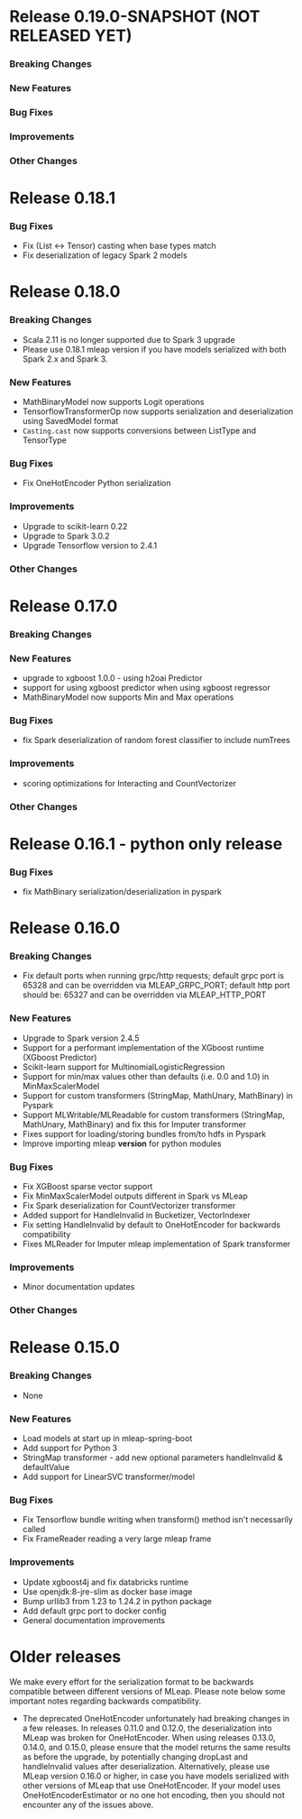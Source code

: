 # Release 0.19.0-SNAPSHOT (NOT RELEASED YET)

### Breaking Changes

### New Features

### Bug Fixes

### Improvements

### Other Changes

# Release 0.18.1

### Bug Fixes
- Fix (List <-> Tensor) casting when base types match
- Fix deserialization of legacy Spark 2 models

# Release 0.18.0

### Breaking Changes
- Scala 2.11 is no longer supported due to Spark 3 upgrade
- Please use 0.18.1 mleap version if you have models serialized with both Spark 2.x and Spark 3.

### New Features
- MathBinaryModel now supports Logit operations
- TensorflowTransformerOp now supports serialization and deserialization using SavedModel format
- `Casting.cast` now supports conversions between ListType and TensorType

### Bug Fixes
- Fix OneHotEncoder Python serialization

### Improvements
- Upgrade to scikit-learn 0.22
- Upgrade to Spark 3.0.2
- Upgrade Tensorflow version to 2.4.1

### Other Changes

# Release 0.17.0

### Breaking Changes

### New Features
- upgrade to xgboost 1.0.0 - using h2oai Predictor
- support for using xgboost predictor when using xgboost regressor
- MathBinaryModel now supports Min and Max operations

### Bug Fixes
- fix Spark deserialization of random forest classifier to include numTrees

### Improvements
- scoring optimizations for Interacting and CountVectorizer

### Other Changes

# Release 0.16.1 - python only release

### Bug Fixes
- fix MathBinary serialization/deserialization in pyspark

# Release 0.16.0

### Breaking Changes
- Fix default ports when running grpc/http requests; default grpc port is 65328 and can be overridden via MLEAP_GRPC_PORT; default http port should be: 65327 and can be overridden via MLEAP_HTTP_PORT

### New Features
- Upgrade to Spark version 2.4.5
- Support for a performant implementation of the XGboost runtime (XGboost Predictor)
- Scikit-learn support for MultinomialLogisticRegression
- Support for min/max values other than defaults (i.e. 0.0 and 1.0) in MinMaxScalerModel
- Support for custom transformers (StringMap, MathUnary, MathBinary) in Pyspark
- Support MLWritable/MLReadable for custom transformers (StringMap, MathUnary, MathBinary) and fix this for Imputer transformer
- Fixes support for loading/storing bundles from/to hdfs in Pyspark
- Improve importing mleap __version__ for python modules

### Bug Fixes
- Fix XGBoost sparse vector support
- Fix MinMaxScalerModel outputs different in Spark vs MLeap
- Fix Spark deserialization for CountVectorizer transformer
- Added support for HandleInvalid in Bucketizer, VectorIndexer
- Fix setting HandleInvalid by default to OneHotEncoder for backwards compatibility
- Fixes MLReader for Imputer mleap implementation of Spark transformer

### Improvements
- Minor documentation updates

### Other Changes

# Release 0.15.0

### Breaking Changes
- None

### New Features
- Load models at start up in mleap-spring-boot
- Add support for Python 3
- StringMap transformer - add new optional parameters handleInvalid & defaultValue
- Add support for LinearSVC transformer/model 

### Bug Fixes
- Fix Tensorflow bundle writing when transform() method isn't necessarily called 
- Fix FrameReader reading a very large mleap frame

### Improvements
- Update xgboost4j and fix databricks runtime
- Use openjdk:8-jre-slim as docker base image
- Bump urllib3 from 1.23 to 1.24.2 in python package
- Add default grpc port to docker config
- General documentation improvements


# Older releases

We make every effort for the serialization format to be backwards compatible between different versions of MLeap. Please note below some important notes regarding backwards compatibility. 

- The deprecated OneHotEncoder unfortunately had breaking changes in a few releases. In releases 0.11.0 and 0.12.0, the deserialization into MLeap was broken for OneHotEncoder. When using releases 0.13.0, 0.14.0, and 0.15.0, please ensure that the model returns the same results as before the upgrade, by potentially changing dropLast and handleInvalid values after deserialization. Alternatively, please use MLeap version 0.16.0 or higher, in case you have models serialized with other versions of MLeap that use OneHotEncoder. If your model uses OneHotEncoderEstimator or no one hot encoding, then you should not encounter any of the issues above. 
